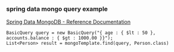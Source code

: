 ###  spring data mongo query example


[Spring Data MongoDB - Reference Documentation](https://docs.spring.io/spring-data/mongodb/docs/current/reference/html/#mongo.query "Spring Data MongoDB - Reference Documentation")


 

```
BasicQuery query = new BasicQuery("{ age : { $lt : 50 }, accounts.balance : { $gt : 1000.00 }}");
List<Person> result = mongoTemplate.find(query, Person.class)
```
